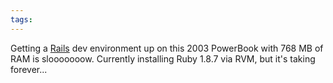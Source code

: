 ```yaml
---
tags: 
---
```


Getting a [Rails](/wiki/Rails) dev environment up on this 2003 PowerBook with 768 MB of RAM is slooooooow. Currently installing Ruby 1.8.7 via RVM, but it's taking forever...
